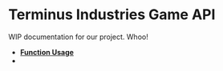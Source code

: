 # **Terminus Industries Game API**
WIP documentation for our project. Whoo!

* [**Function Usage**](/FUNCTION.md)
* 